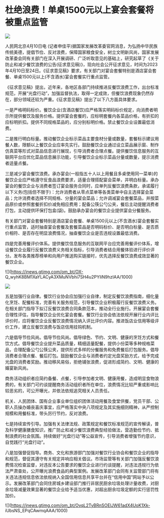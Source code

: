 # 杜绝浪费！单桌1500元以上宴会套餐将被重点监管

![](https://inews.gtimg.com/om_bt/OdIyuU4uOxNYpe5OxqtqwMD5LU9e99DQUFAY9BoxEhlIIAA/1000)

人民网北京4月10日电
(记者申佳平)据国家发展改革委官网消息，为弘扬中华民族传统美德，提倡节俭、反对浪费，保障国家粮食安全，树立文明新风尚，国家发展改革委会同有关部门在深入开展调研、广泛听取意见的基础上，研究起草了《关于防止和减少餐饮浪费的公告(征求意见稿)》，现向社会公开征求意见，时间为2023年4月10日至24日。《征求意见稿》要求，有关部门对宴会套餐特别是酒店宴会套餐、单桌1500元以上(不含酒水)宴会套餐实行重点监管。

《征求意见稿》提出，近年来，各地区各部门持续推进反餐饮浪费工作，出台标准规范，开展“光盘行动”，加强监督执法，取得一定成效，但餐饮浪费现象仍然存在，部分领域还较为严重。《征求意见稿》提出了以下八方面具体要求。

一是严格明码标价。餐饮企业(含酒店餐饮)应严格落实明码标价规定，向消费者明示所提供餐饮及服务价格。提供宴会套餐的，应标明套餐内各菜品价格，有折扣的应标明折扣。提供不同规格菜品的，应分别标明价格。禁止餐饮企业设置最低消费。

二是推行明白标量。推动餐饮企业标示菜品主要食材分量或数量，套餐标示建议用餐人数，限额以上餐饮企业应率先实行。鼓励餐饮企业通过设立菜品展示窗、制作仿真菜等形式对菜品信息进行展现，引导消费者合理点餐。提供餐饮信息服务的互联网平台应优化菜品信息展示功能，引导餐饮企业标示菜品分量或数量，提示消费者适量点餐。

三是减少宴会餐饮浪费。承办宴会(一般指五十人以上用餐且多桌使用同一菜单)的餐饮企业应严格遵守反食品浪费要求，适量合理搭配宴会菜单，并明白标量。承办宴会的餐饮企业与消费者签订宴会服务合同时，应单列反餐饮浪费条款，承诺履行以下义务(包括但不限于)：允许消费者从零点菜单等各类菜单中自主选择宴会菜品；允许消费者选择不同规格、分量的宴会菜品；允许调减宴会套餐菜品，并按菜品原价或参照套餐折扣价减免相应费用；配备公筷公勺公夹，餐后主动提醒消费者打包，主动提供环保打包盒(袋)。鼓励承办宴会的餐饮企业提供宴会分餐服务。

有关部门对宴会套餐特别是酒店宴会套餐、单桌1500元以上(不含酒水)宴会套餐实行重点监管，适时抽查宴会套餐及套餐菜品是否明码标价、是否明白标量、是否质价相符、是否存在明显浪费情况，抽查餐饮企业是否违规设置最低消费。

四是完善用餐评价体系。提供餐饮信息服务的互联网平台应完善用餐评价体系，增设餐饮企业履行反餐饮浪费义务相关指标，引导消费者结合用餐体验进行评价评分。发布各类推荐榜单和向用户推送购买链接时，优先选择反餐饮浪费成效显著的餐饮企业。

![](https://inews.gtimg.com/om_bt/OX-
Q_wyhK8BM1XaYLACyA3XMuNVbhi7SH4u2PYIiN9hzIAA/1000)

![](https://inews.gtimg.com/om_bt/OrM8YdxiyQcV9vFv4lo9iiFH0WWiiTvymOKjWS_CiFjVkAA/1000)

五是加强行业自律。餐饮行业协会应加强行业自律，制定反餐饮浪费指南，细化量化烹饪、配餐标准，完善有关服务规范，引导餐饮企业积极履行反餐饮浪费义务。在相关部门指导下拟订反餐饮浪费合同条款范本，推动全行业施行。开展宴会套餐合理性评估，指导餐饮企业优化宴会套餐。餐饮行业协会依法依规开展行业内评比评价时，应将餐饮企业反餐饮浪费情况纳入评比评价内容。推进饭店业信用等级评价工作，建立反餐饮浪费与饭店信用挂钩机制。

六是倡导节俭风尚。倡导节俭风尚。倡导绿色、节约、文明、健康的烹饪方式和餐饮方式。倡导餐饮企业提升菜品质量，精细适量配餐，提供小份菜等多种规格菜品，合理配备公勺公筷公夹，提供形式多样的分餐服务和免费餐后打包服务。倡导消费者合理点餐、餐后打包。鼓励餐饮企业与消费者约定光盘奖励方式，给予完成光盘的消费者奖励。推动移风易俗，拒绝铺张浪费，促进形成简约、文明、健康的婚宴新风尚。

商务活动组织者应简约备餐、点餐，引导参加者文明、健康用餐，造成明显食物浪费的，有关部门可约谈提醒商务活动组织者所在单位，浪费情况比较严重或影响比较恶劣的，可公开曝光，并依法依规追究相关人员责任。

机关、人民团体、国有企业事业单位组织团体活动用餐及食堂供餐，党员干部、公职人员操办婚丧喜庆事宜，应严格落实中央八项规定及其实施细则精神，从严控制规模和用餐标准，带头厉行节约，反对浪费。

七是持续宣传引导。加强有关法律法规、政策规定和餐饮标准规范的宣传解读，普及科学健康膳食知识，推广防止和减少餐饮浪费典型经验做法，营造勤俭节约、抵制浪费的社会氛围。持续做好“光盘行动”等公益宣传，引导消费者增强节约意识，自觉践行“光盘行动”。

八是加强督促指导。商务、文化和旅游部门加强对餐饮行业协会和餐饮企业的指导和规范，督促其遵守有关规定并响应相关倡议。市场监管等有关部门加强反餐饮浪费情况检查监督，对违反本公告要求的餐饮企业进行约谈提醒，对违法违规行为依法严肃查处，公开曝光浪费食品的典型案例。发展改革部门会同有关监管部门将有关违法违规信息依法依规纳入全国信用信息共享平台并在“信用中国”网站予以公示。发展改革部门会同住房城乡建设部门推行非居民厨余垃圾处理计量收费，对厨余垃圾减量效果显著的餐饮企业给予适当优惠，对超出厨余垃圾定额的实行惩罚性加价。

![](https://inews.gtimg.com/om_bt/OvqL2TyBRnSOElJW61adX4UoK1Xk-
iUbsNS_EPqCAwmqAAA/1000)

